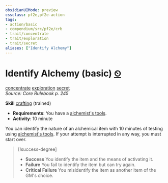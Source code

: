 ```yaml
---
obsidianUIMode: preview
cssclass: pf2e,pf2e-action
tags:
- action/basic
- compendium/src/pf2e/crb
- trait/concentrate
- trait/exploration
- trait/secret
aliases: ["Identify Alchemy"]
---
```

# Identify Alchemy (basic) [⏲](rules/core-rulebook/chapter-9-playing-the-game.md#Actions "Duration or Frequency")
[concentrate](rules/traits/concentrate.md)  [exploration](rules/traits/exploration.md)  [secret](rules/traits/secret.md)  
*Source: Core Rulebook p. 245*  

**Skill** [crafting](compendium/skills.md#Crafting) (trained)
- **Requirements**: You have a [alchemist's tools](compendium/equipment/items/alchemists-tools.md).
- **Activity**: 10 minute

You can identify the nature of an alchemical item with 10 minutes of testing using [alchemist's tools](compendium/equipment/items/alchemists-tools.md). If your attempt is interrupted in any way, you must start over.

> [!success-degree] 
> - **Success** You identify the item and the means of activating it.
> - **Failure** You fail to identify the item but can try again.
> - **Critical Failure** You misidentify the item as another item of the GM's choice.